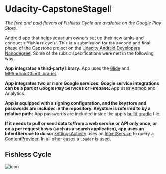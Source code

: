 # Udacity-CapstoneStageII

*The [free](https://play.google.com/store/apps/details?id=com.github.ppartisan.fishlesscycle.free) and [paid](https://play.google.com/store/apps/details?id=com.github.ppartisan.fishlesscycle.paid) flavors of Fishless Cycle are available on the Google Play Store.*

Android app that helps aquarium owners set up their new tanks and conduct a 'fishless cycle'. This is a submission for the second and final phase of the Capstone project on the [Udacity Android Developers Nanodegree](https://www.udacity.com/course/android-developer-nanodegree-by-google--nd801?v=ad1_). Some of the rubric specifications were met in the following way:

**App integrates a third-party library:** App uses the [Glide](https://github.com/bumptech/glide) and [MPAndroidChartLibraries](https://github.com/PhilJay/MPAndroidChart).

**App integrates two or more Google services. Google service integrations can be a part of Google Play Services or Firebase:**
App uses Admob and Analytics.

**App is equipped with a signing configuration, and the keystore and passwords are included in the repository. Keystore is referred to by a relative path:** App passwords are included inside the app's [build.gradle](https://github.com/PPartisan/Udacity-CapstoneStageII/blob/master/app/build.gradle) file.

**If it needs to pull or send data to/from a web service or API only once, or on a per request basis (such as a search application), app uses an IntentService to do so:** [SettingsActivity](https://github.com/PPartisan/Udacity-CapstoneStageII/blob/master/app/src/main/java/com/github/ppartisan/fishlesscycle/ui/SettingsActivity.java) uses an [IntentService](https://github.com/PPartisan/Udacity-CapstoneStageII/blob/master/app/src/main/java/com/github/ppartisan/fishlesscycle/service/LoadImagePackService.java) to query a [ContentProvider](https://github.com/PPartisan/Udacity-CapstoneStageII/blob/master/app/src/main/java/com/github/ppartisan/fishlesscycle/data/Provider.java). In all other cases a `Loader` is used.

## Fishless Cycle
![icon](https://raw.githubusercontent.com/PPartisan/Udacity-CapstoneStageII/master/images/banner_merge.png)

